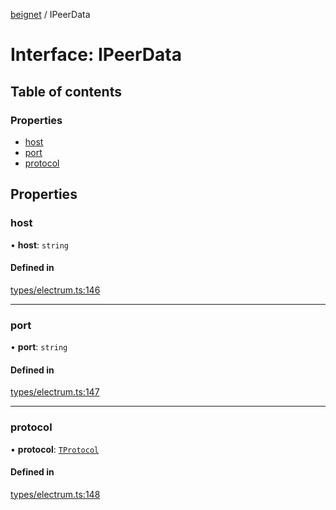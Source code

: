[beignet](../README.md) / IPeerData

# Interface: IPeerData

## Table of contents

### Properties

- [host](IPeerData.md#host)
- [port](IPeerData.md#port)
- [protocol](IPeerData.md#protocol)

## Properties

### host

• **host**: `string`

#### Defined in

[types/electrum.ts:146](https://github.com/synonymdev/beignet/blob/583604f/src/types/electrum.ts#L146)

___

### port

• **port**: `string`

#### Defined in

[types/electrum.ts:147](https://github.com/synonymdev/beignet/blob/583604f/src/types/electrum.ts#L147)

___

### protocol

• **protocol**: [`TProtocol`](../README.md#tprotocol)

#### Defined in

[types/electrum.ts:148](https://github.com/synonymdev/beignet/blob/583604f/src/types/electrum.ts#L148)
